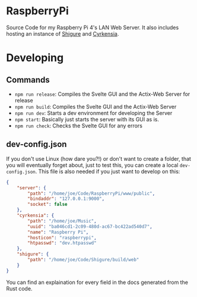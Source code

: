 # RaspberryPi
Source Code for my Raspberry Pi 4's LAN Web Server. It also includes hosting an instance of [Shigure](https://github.com/Stridsvagn69420/Shigure) and [Cyrkensia](https://github.com/Stridsvagn69420/Cyrkensia).

# Developing
## Commands
* `npm run release`: Compiles the Svelte GUI and the Actix-Web Server for release
* `npm run build`: Compiles the Svelte GUI and the Actix-Web Server
* `npm run dev`: Starts a dev environment for developing the Server
* `npm start`: Basically just starts the server with its GUI as is.
* `npm run check`: Checks the Svelte GUI for any errors

## dev-config.json
If you don't use Linux (how dare you?!) or don't want to create a folder, that you will eventually forget about, just to test this, you can create a local `dev-config.json`. This file is also needed if you just want to develop on this:
```json
{
    "server": {
        "path": "/home/joe/Code/RaspberryPi/www/public",
        "bindaddr": "127.0.0.1:9000",
        "socket": false
    },
    "cyrkensia": {
        "path": "/home/joe/Music",
        "uuid": "ba046cd1-2c09-480d-ac67-bc422ad540d7",
        "name": "Raspberry Pi",
        "hosticon": "raspberrypi",
        "htpasswd": "dev.htpasswd"
    },
    "shigure": {
        "path": "/home/joe/Code/Shigure/build/web"
    }
}
```
You can find an explaination for every field in the docs generated from the Rust code.